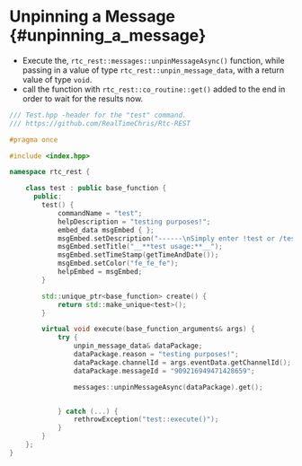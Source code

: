 Unpinning a Message {#unpinning_a_message}
============
- Execute the, `rtc_rest::messages::unpinMessageAsync()` function, while passing in a value of type `rtc_rest::unpin_message_data`, with a return value of type `void`.
- call the function with `rtc_rest::co_routine::get()` added to the end in order to wait for the results now.

```cpp
/// Test.hpp -header for the "test" command.
/// https://github.com/RealTimeChris/Rtc-REST

#pragma once

#include <index.hpp>

namespace rtc_rest {

	class test : public base_function {
	  public:
		test() {
			commandName = "test";
			helpDescription = "testing purposes!";
			embed_data msgEmbed { };
			msgEmbed.setDescription("------\nSimply enter !test or /test!\n------");
			msgEmbed.setTitle("__**test usage:**__");
			msgEmbed.setTimeStamp(getTimeAndDate());
			msgEmbed.setColor("fe_fe_fe");
			helpEmbed = msgEmbed;
		}

		std::unique_ptr<base_function> create() {
			return std::make_unique<test>();
		}

		virtual void execute(base_function_arguments& args) {
			try {
				unpin_message_data& dataPackage;
				dataPackage.reason = "testing purposes!";
				dataPackage.channelId = args.eventData.getChannelId();
				dataPackage.messageId = "909216949471428659";

				messages::unpinMessageAsync(dataPackage).get();


			} catch (...) {
				rethrowException("test::execute()");
			}
		}
	};
}
```

